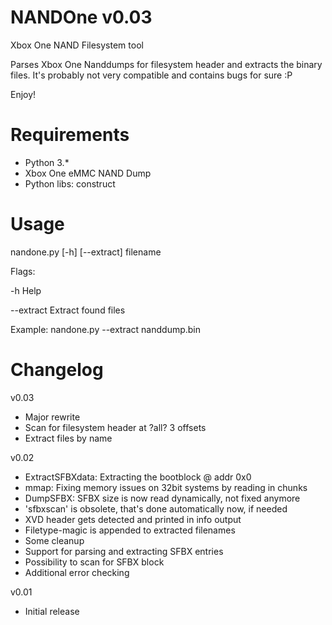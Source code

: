 NANDOne v0.03
===========

Xbox One NAND Filesystem tool

Parses Xbox One Nanddumps for filesystem header and extracts the binary
files. It's probably not very compatible and contains bugs for sure :P

Enjoy!


Requirements
===========
 * Python 3.*
 * Xbox One eMMC NAND Dump
 * Python libs: construct

Usage
===========
nandone.py [-h] [--extract] filename

Flags:

-h 			Help

--extract 	Extract found files

Example:
nandone.py --extract nanddump.bin


Changelog
===========
v0.03
- Major rewrite
- Scan for filesystem header at ?all? 3 offsets
- Extract files by name

v0.02
- ExtractSFBXdata: Extracting the bootblock @ addr 0x0
- mmap: Fixing memory issues on 32bit systems by reading in chunks
- DumpSFBX: SFBX size is now read dynamically, not fixed anymore
- 'sfbxscan' is obsolete, that's done automatically now, if needed
- XVD header gets detected and printed in info output
- Filetype-magic is appended to extracted filenames
- Some cleanup
- Support for parsing and extracting SFBX entries
- Possibility to scan for SFBX block
- Additional error checking

v0.01
- Initial release
